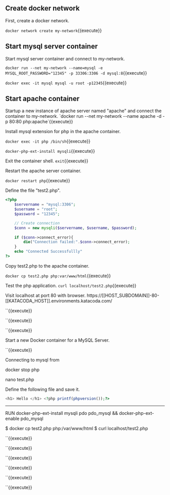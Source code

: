 <h2>Create docker network</h2>
First, create a docker network.

`docker network create my-network`{{execute}}

<h2>Start mysql server container</h2>

Start mysql server container and connect to my-network.

`docker run --net my-network --name=mysql -e MYSQL_ROOT_PASSWORD="12345" -p 33306:3306 -d mysql:8`{{execute}}

`docker exec -it mysql mysql -u root -p12345`{{execute}}


<h2>Start apache container</h2>
Startup a new instance of apache server named "apache" and connect the container to my-network.
`docker run --net my-network --name apache -d -p 80:80 php:apache`{{execute}}


Install mysql extension for php in the apache container.

`docker exec -it php /bin/sh`{{execute}}

`docker-php-ext-install mysqli`{{execute}}

Exit the container shell.
`exit`{{execute}}

Restart the apache server container.

`docker restart php`{{execute}}

Define the file "test2.php".
```php
<?php
	$servername = "mysql:3306";
	$username = "root";
	$password = "12345";

	// Create connection
	$conn = new mysqli($servername, $username, $password);
	
	if ($conn->connect_error){
		die("Connection failed:".$conn->connect_error);
	}
	echo "Connected Successfullly"
?>
```

Copy test2.php to the apache container.

`docker cp test2.php php:var/www/html`{{execute}}

Test the php application.
`curl localhost/test2.php`{{execute}}


Visit localhost at port 80 with browser.
https://[[HOST_SUBDOMAIN]]-80-[[KATACODA_HOST]].environments.katacoda.com/




``{{execute}}

``{{execute}}

``{{execute}}


Start a new Docker container for a MySQL Server.



``{{execute}}

Connecting to mysql from 

 


docker stop php


nano test.php

Define the following file and save it.
```php
<h1> Hello </h1> <?php printf(phpversion());?>
```








***
RUN docker-php-ext-install mysqli pdo pdo_mysql && docker-php-ext-enable pdo_mysql


$ docker cp test2.php php:/var/www/html
$ curl localhost/test2.php


``{{execute}}

``{{execute}}

``{{execute}}

``{{execute}}

``{{execute}}

``{{execute}}